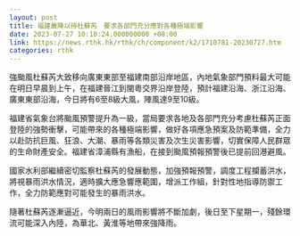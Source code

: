 ```yaml
---
layout: post
title: 福建嚴陣以待杜蘇芮　要求各部門充分應對各種極端影響
date: 2023-07-27 10:10:24.000000000 +08:00
link: https://news.rthk.hk/rthk/ch/component/k2/1710781-20230727.htm
categories: rthk
---
```


強颱風杜蘇芮大致移向廣東東部至福建南部沿岸地區，內地氣象部門預料最大可能在明日早晨到上午，在福建晉江到閩粵交界沿岸登陸，預計福建沿海、浙江沿海、廣東東部沿海，今日將有6至8級大風，陣風達9至10級。

福建省氣象台將颱風預警提升為一級，當局要求各地及各部門充分考慮杜蘇芮正面登陸的強勢衝擊，可能帶來的各種極端影響，做好各項應急預案及防範準備，全力以赴防抗巨風、狂浪、大潮、暴雨等各類災害及次生災害影響，切實保障人民群眾的生命財產安全。福建省漳浦縣有漁船，在接到颱風預報預警後已提前回港避風。

國家水利部繼續密切監察杜蘇芮的發展動態，加強預報預警，調度工程攔蓄洪水，將視暴雨洪水情況，適時擴大應急響應範圍，增派工作組，針對性地指導防禦工作，全力防範應對可能發生的暴雨洪水。

隨著杜蘇芮逐漸逼近，今明兩日的風雨影響將不斷加劇，後日至下星期一，殘餘環流可能深入內陸，為華北、黃淮等地帶來強降雨。
